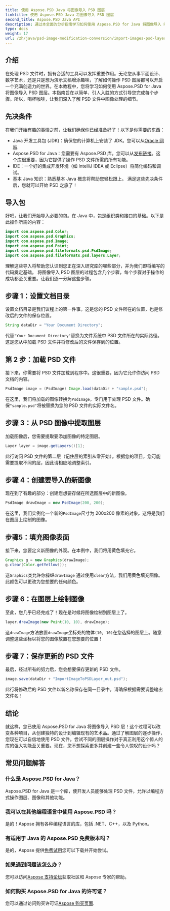```yaml
---
title: 使用 Aspose.PSD Java 将图像导入 PSD 图层
linktitle: 使用 Aspose.PSD Java 将图像导入 PSD 图层
second_title: Aspose.PSD Java API
description: 通过本全面的分步指南学习如何使用 Aspose.PSD for Java 将图像导入 PSD 层。
type: docs
weight: 17
url: /zh/java/psd-image-modification-conversion/import-images-psd-layers/
---
```

## 介绍
在处理 PSD 文件时，拥有合适的工具可以发挥重要作用。无论您从事平面设计、数字艺术，还是只是想为演示文稿增添趣味，了解如何操作 PSD 图层都可以开启一个充满创造力的世界。在本教程中，您将学习如何使用 Aspose.PSD for Java 将图像导入 PSD 图层。本指南旨在以简单、引人入胜的方式引导您完成每个步骤。所以，喝杯咖啡，让我们深入了解 PSD 文件中图像处理的细节。
## 先决条件
在我们开始有趣的事情之前，让我们确保你已经准备好了！以下是你需要的东西：
-  Java 开发工具包 (JDK)：确保您的计算机上安装了 JDK。您可以从[Oracle 网站](https://www.oracle.com/java/technologies/javase-jdk11-downloads.html).
- Aspose.PSD for Java：您需要有 Aspose.PSD 库。您可以从[发布链接](https://releases.aspose.com/psd/java/)。这个库很重要，因为它提供了操作 PSD 文件所需的所有功能。
- IDE：一个好的集成开发环境（如 IntelliJ IDEA 或 Eclipse）将简化编码和调试。
- 基本 Java 知识：熟悉基本 Java 概念将帮助您轻松跟上。
满足这些先决条件后，您就可以开始 PSD 之旅了！
## 导入包
好吧，让我们开始导入必要的包。在 Java 中，包是组织类和接口的基础。以下是此操作所需的内容：
```java
import com.aspose.psd.Color;
import com.aspose.psd.Graphics;
import com.aspose.psd.Image;
import com.aspose.psd.Point;
import com.aspose.psd.fileformats.psd.PsdImage;
import com.aspose.psd.fileformats.psd.layers.Layer;
```
理解这些导入将帮助您认识到您正在深入研究库的哪些部分，并为我们即将编写的代码奠定基础。
将图像导入 PSD 图层的过程包含几个步骤，每个步骤对于操作的成功都至关重要。让我们逐一分解这些步骤。
## 步骤 1：设置文档目录
设置文档目录是我们议程上的第一件事。这是您的 PSD 文件所在的位置，也是修改后的文件的保存位置。
```java
String dataDir = "Your Document Directory";
```
代替`"Your Document Directory"`替换为文件系统中 PSD 文件所在的实际路径。这是您从中加载 PSD 文件并将修改后的文件保存到的位置。
## 第 2 步：加载 PSD 文件
接下来，你需要将 PSD 文件加载到程序中。这很重要，因为它允许你访问 PSD 文档的内容。
```java
PsdImage image = (PsdImage) Image.load(dataDir + "sample.psd");
```
在这里，我们将加载的图像转换为`PsdImage`，专门用于处理 PSD 文件。确保`"sample.psd"`将被替换为您的 PSD 文件的实际文件名。
## 步骤 3：从 PSD 图像中提取图层
加载图像后，您需要提取要添加图像的特定图层。 
```java
Layer layer = image.getLayers()[1];
```
此行访问 PSD 文件的第二层（记住层的索引从零开始）。根据您的项目，您可能需要提取不同的层，因此请相应地调整索引。
## 步骤 4：创建要导入的新图像
现在到了有趣的部分：创建您想要存储在所选图层中的新图像。 
```java
PsdImage drawImage = new PsdImage(200, 200);
```
在这里，我们实例化一个新的`PsdImage`尺寸为 200x200 像素的对象。这将是我们在图层上绘制的图像。
## 步骤5：填充图像表面
接下来，您要定义新图像的外观。在本例中，我们将用黄色填充它。
```java
Graphics g = new Graphics(drawImage);
g.clear(Color.getYellow());
```
这`Graphics`类允许你操纵`drawImage` 通过使用`clear`方法，我们用黄色填充图像。此颜色可以更改为您想要的任何颜色。
## 步骤 6：在图层上绘制图像
至此，您几乎已经完成了！现在是时候将图像绘制到图层上了。
```java
layer.drawImage(new Point(10, 10), drawImage);
```
这`drawImage`方法放置`drawImage`坐标处的物体`(10, 10)`在您选择的图层上。随意调整这些坐标以将您的图像放置在您想要的位置！
## 步骤 7：保存更新的 PSD 文件
最后，经过所有的努力后，您会想要保存更新的 PSD 文件。 
```java
image.save(dataDir + "ImportImageToPSDLayer_out.psd");
```
此行将修改后的 PSD 文件以新名称保存在同一目录中。请确保根据需要调整输出文件名！
## 结论
就这样，您已使用 Aspose.PSD for Java 将图像导入 PSD 层！这个过程可以改变各种项目，从创建独特的设计到编辑现有的艺术品。通过了解图层的逐步操作，您现在可以自信地使用 PSD 文件。尝试不同的图层操作对于真正利用这个惊人的库的强大功能至关重要。现在，您不想探索更多并创建一些令人惊叹的设计吗？

## 常见问题解答
### 什么是 Aspose.PSD for Java？
Aspose.PSD for Java 是一个库，使开发人员能够处理 PSD 文件，允许以编程方式操作图层、图像和其他功能。
### 我可以在其他编程语言中使用 Aspose.PSD 吗？
是的！Aspose 拥有各种编程语言的库，包括 .NET、C++，以及 Python。
### 有适用于 Java 的 Aspose.PSD 免费版本吗？
是的，Aspose 提供[免费试用](https://releases.aspose.com/)您可以下载并开始尝试。
### 如果遇到问题该怎么办？
您可以访问[Aspose 支持论坛](https://forum.aspose.com/c/psd/34)获取社区和 Aspose 专家的帮助。
### 如何购买 Aspose.PSD for Java 的许可证？
您可以通过访问购买许可证[Aspose 购买页面](https://purchase.aspose.com/buy).